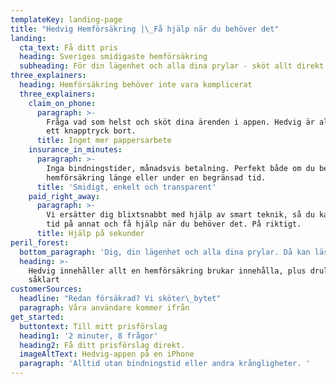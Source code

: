 ```yaml
---
templateKey: landing-page
title: "Hedvig Hemförsäkring |\_Få hjälp när du behöver det"
landing:
  cta_text: Få ditt pris
  heading: Sveriges smidigaste hemförsäkring
  subheading: För din lägenhet och alla dina prylar - sköt allt direkt i appen.
three_explainers:
  heading: Hemförsäkring behöver inte vara komplicerat
  three_explainers:
    claim_on_phone:
      paragraph: >-
        Fråga vad som helst och sköt dina ärenden i appen. Hedvig är alltid bara
        ett knapptryck bort.
      title: Inget mer pappersarbete
    insurance_in_minutes:
      paragraph: >-
        Inga bindningstider, månadsvis betalning. Perfekt både om du behöver
        hemförsäkring länge eller under en begränsad tid.
      title: 'Smidigt, enkelt och transparent'
    paid_right_away:
      paragraph: >-
        Vi ersätter dig blixtsnabbt med hjälp av smart teknik, så du kan lägga
        tid på annat och få hjälp när du behöver det. På riktigt.
      title: Hjälp på sekunder
peril_forest:
  bottom_paragraph: 'Dig, din lägenhet och alla dina prylar. Då kan läsa mer om skyddet i appen.'
  heading: >-
    Hedvig innehåller allt en hemförsäkring brukar innehålla, plus drulle
    såklart
customerSources:
  headline: "Redan försäkrad? Vi sköter\_bytet"
  paragraph: Våra användare kommer ifrån
get_started:
  buttontext: Till mitt prisförslag
  heading1: '2 minuter, 8 frågor'
  heading2: Få ditt prisförslag direkt.
  imageAltText: Hedvig-appen på en iPhone
  paragraph: 'Alltid utan bindningstid eller andra krångligheter. '
---
```



